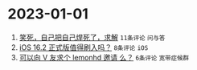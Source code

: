 # 2023-01-01

1. [笑死，自己把自己焊死了，求解](https://www.v2ex.com/t/905878) `11条评论` `问与答`
1. [iOS 16.2 正式版值得刷入吗？](https://www.v2ex.com/t/905874) `8条评论` `iOS`
1. [可以向 V 友求个 lemonhd 邀请 么？](https://www.v2ex.com/t/905875) `6条评论` `宽带症候群`
